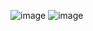 ![image](https://user-images.githubusercontent.com/75967993/192150585-e1c4ca07-63a6-4533-a727-4dabe87bb2ea.png)
![image](https://user-images.githubusercontent.com/75967993/192150656-baa09ce6-161d-4dca-8169-f54a5d8a59e0.png)
